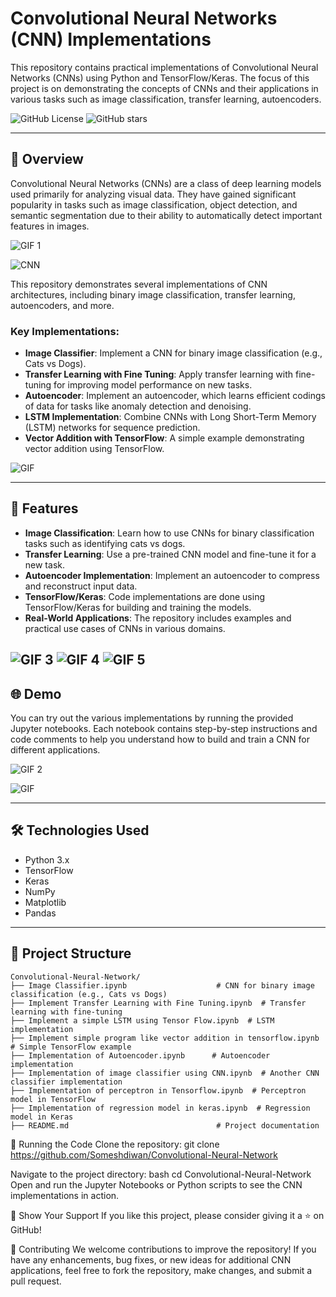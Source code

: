 # Convolutional Neural Networks (CNN) Implementations

This repository contains practical implementations of Convolutional Neural Networks (CNNs) using Python and TensorFlow/Keras. 
The focus of this project is on demonstrating the concepts of CNNs and their applications in various tasks such as image classification, transfer learning, autoencoders.

![GitHub License](https://img.shields.io/github/license/Someshdiwan/Convolutional-Neural-Network)
![GitHub stars](https://img.shields.io/github/stars/Someshdiwan/Convolutional-Neural-Network)

---

## 🚀 Overview

Convolutional Neural Networks (CNNs) are a class of deep learning models used primarily for analyzing visual data. 
They have gained significant popularity in tasks such as image classification, object detection, and semantic segmentation due to their ability to automatically detect important features in images.

![GIF 1](https://drive.google.com/uc?export=view&id=11uHVHsydhuL5xAjfmny6lF8sqeuKL9nf)

![CNN](https://drive.google.com/uc?export=view&id=1E8O4DW6lX5BmXezyvguuis3YWMy4B0II)


This repository demonstrates several implementations of CNN architectures, including binary image classification, transfer learning, autoencoders, and more.

### Key Implementations:

- **Image Classifier**: Implement a CNN for binary image classification (e.g., Cats vs Dogs).
- **Transfer Learning with Fine Tuning**: Apply transfer learning with fine-tuning for improving model performance on new tasks.
- **Autoencoder**: Implement an autoencoder, which learns efficient codings of data for tasks like anomaly detection and denoising.
- **LSTM Implementation**: Combine CNNs with Long Short-Term Memory (LSTM) networks for sequence prediction.
- **Vector Addition with TensorFlow**: A simple example demonstrating vector addition using TensorFlow.

![GIF](https://drive.google.com/uc?export=view&id=1l7Ep-n-7Q31WftmWonDcFAFPmMcwbAMQ)

---

## 🔧 Features

- **Image Classification**: Learn how to use CNNs for binary classification tasks such as identifying cats vs dogs.
- **Transfer Learning**: Use a pre-trained CNN model and fine-tune it for a new task.
- **Autoencoder Implementation**: Implement an autoencoder to compress and reconstruct input data.
- **TensorFlow/Keras**: Code implementations are done using TensorFlow/Keras for building and training the models.
- **Real-World Applications**: The repository includes examples and practical use cases of CNNs in various domains.

![GIF 3](https://drive.google.com/uc?export=view&id=1YtXirl9tzdGkU2RoLb3YR3_81Bq6QR-n)
![GIF 4](https://drive.google.com/uc?export=view&id=1jUS7U7lG-6GzvLd4daEsIYVzenaRnN03)
![GIF 5](https://drive.google.com/uc?export=view&id=1CSNvUbVr40O4G_OIC0-TZ5Z-Seo4EKwO)
---

## 🌐 Demo

You can try out the various implementations by running the provided Jupyter notebooks. Each notebook contains step-by-step instructions and code comments to help you understand how to build and train a CNN for different applications.

![GIF 2](https://drive.google.com/uc?export=view&id=1ZfXNqxQVnM3i7tcARzk2yxBd4SiJ30BL)

![GIF](https://drive.google.com/uc?export=view&id=1mwEkuelDy13k6AIFVpqeQBz_4fJgOczK)

---

## 🛠️ Technologies Used

- Python 3.x
- TensorFlow
- Keras
- NumPy
- Matplotlib
- Pandas

---

## 📂 Project Structure

```plaintext
Convolutional-Neural-Network/
├── Image Classifier.ipynb                    # CNN for binary image classification (e.g., Cats vs Dogs)
├── Implement Transfer Learning with Fine Tuning.ipynb  # Transfer learning with fine-tuning
├── Implement a simple LSTM using Tensor Flow.ipynb  # LSTM implementation
├── Implement simple program like vector addition in tensorflow.ipynb  # Simple TensorFlow example
├── Implementation of Autoencoder.ipynb      # Autoencoder implementation
├── Implementation of image classifier using CNN.ipynb  # Another CNN classifier implementation
├── Implementation of perceptron in Tensorflow.ipynb  # Perceptron model in TensorFlow
├── Implementation of regression model in keras.ipynb  # Regression model in Keras
├── README.md                                 # Project documentation
```

🚀 Running the Code
Clone the repository:
git clone https://github.com/Someshdiwan/Convolutional-Neural-Network

Navigate to the project directory:
bash
cd Convolutional-Neural-Network
Open and run the Jupyter Notebooks or Python scripts to see the CNN implementations in action.

🌟 Show Your Support
If you like this project, please consider giving it a ⭐ on GitHub!

🤝 Contributing
We welcome contributions to improve the repository! If you have any enhancements, bug fixes, or new ideas for additional CNN applications, feel free to fork the repository, make changes, and submit a pull request.
